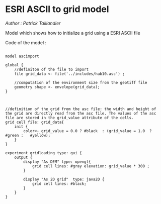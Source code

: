 [//]: # (keyword|concept_grid)
[//]: # (keyword|concept_load_file)
[//]: # (keyword|concept_asc)
# ESRI ASCII to grid model


_Author :  Patrick Taillandier_

Model which shows how to initialize a grid using a ESRI ASCII file


Code of the model : 

```

model ascimport

global {
	//definiton of the file to import
	file grid_data <- file('../includes/hab10.asc') ;
	
	//computation of the environment size from the geotiff file
	geometry shape <- envelope(grid_data);	
}



//definition of the grid from the asc file: the width and height of the grid are directly read from the asc file. The values of the asc file are stored in the grid_value attribute of the cells.
grid cell file: grid_data{
	init {
		color<- grid_value = 0.0 ? #black  : (grid_value = 1.0  ? #green :   #yellow);
	}
}

experiment gridloading type: gui {
	output {
		display "As DEM" type: opengl{
			grid cell lines: #gray elevation: grid_value * 300 ;
		}
		
		display "As 2D grid"  type: java2D {
			grid cell lines: #black;
		}
	} 
}


```
